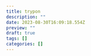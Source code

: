 ```yaml
---
title: trypon
description: ""
date: 2023-08-30T16:09:18.554Z
preview: ""
draft: true
tags: []
categories: []
---
```

